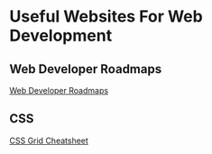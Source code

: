 # Useful Websites For Web Development

## Web Developer Roadmaps
[Web Developer Roadmaps](https://roadmap.sh/roadmaps)

## CSS

[CSS Grid Cheatsheet](http://grid.malven.co/)
